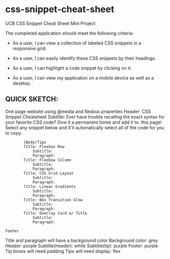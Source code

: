 # css-snippet-cheat-sheet
UCB CSS Snippet Cheat Sheet Mini Project

The completed application should meet the following criteria:

* As a user, I can view a collection of labeled CSS snippets in a responsive grid.

* As a user, I can easily identify these CSS snippets by their headings.

* As a user, I can highlight a code snippet by clicking on it.

* As a user, I can view my application on a mobile device as well as a desktop.

## QUICK SKETCH:
One page website using @media and flexbox properties
    Header: CSS Snippet Cheatsheet
        Subtitle: Ever have trouble recalling the exact syntax for your favorite CSS code? Give it a permanent home and add it to. this page! Select any snippet below and it'll automatically select all of the code for you to copy.

            (Body)Tips
            Title: Flexbox Row
                Subtitle:
                Paragraph: 
            Title: Flexbow Column
                Subtitle:
                Paragraph: 
            Title: CSS Grid Layout
                Subtitle:
                Paragraph: 
            Title: Linear Gradients
                Subtitle:
                Paragraph: 
            Title: Box Transition Glow
                Subtitle:
                Paragraph: 
            Title: Overlay Card w/ Title
                Subtitle:
                Paragraph: 

    Footer

Title and paragraph will have a background color
Background color: grey
Header: purple
Subtitle(header): white
Subtitle(tip): purple
Footer: purple
Tip boxes will need padding
Tips will need display: flex